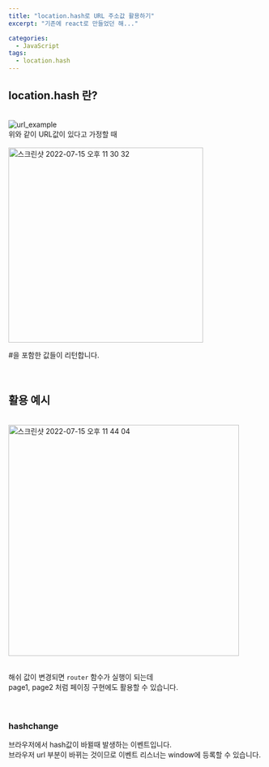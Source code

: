 ```yaml
---
title: "location.hash로 URL 주소값 활용하기"
excerpt: "기존에 react로 만들었던 해..."

categories:
  - JavaScript
tags:
  - location.hash
---
```


## location.hash 란?

<br />
<img style="margin: auto 0" max-width="100px" alt="url_example" src="https://user-images.githubusercontent.com/76745621/179228484-f04521fd-1506-49d5-9d6d-40de3ddf8129.png">
<br />
위와 같이 URL값이 있다고 가정할 때<br /><br />

<img style="margin: auto 0" width="384" alt="스크린샷 2022-07-15 오후 11 30 32" src="https://user-images.githubusercontent.com/76745621/179244729-cc0b2b77-176f-4123-bd44-06498ef1da57.png">

#을 포함한 값들이 리턴합니다.<br /><br /><br />

## 활용 예시

<br />
<img style="margin: auto 0" width="455" alt="스크린샷 2022-07-15 오후 11 44 04" src="https://user-images.githubusercontent.com/76745621/179247123-3a088239-bea3-4413-b9c1-b0960fbf5d65.png">
<br /><br />

해쉬 값이 변경되면 `router` 함수가 실행이 되는데<br />
page1, page2 처럼 페이징 구현에도 활용할 수 있습니다.
<br /><br /><br />

### hashchange

브라우저에서 hash값이 바뀔때 발생하는 이벤트입니다.<br />
브라우저 url 부분이 바뀌는 것이므로 이벤트 리스너는 window에 등록할 수 있습니다.
